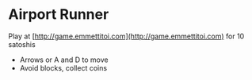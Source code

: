 # Airport Runner
Play at [http://game.emmettitoi.com](http://game.emmettitoi.com) for 10 satoshis

 - Arrows or A and D to move
 - Avoid blocks, collect coins
